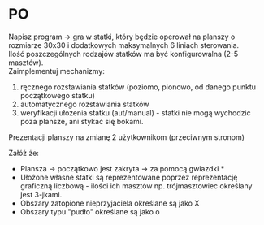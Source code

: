 # PO
Napisz program -> gra w statki, który będzie operował na planszy o rozmiarze 30x30 i dodatkowych maksymalnych 6 liniach sterowania.<br />
Ilość poszczególnych rodzajów statków ma być konfigurowalna (2-5 masztów).<br />
Zaimplementuj mechanizmy:
1. ręcznego rozstawiania statków (poziomo, pionowo, od danego punktu początkowego statku)
2. automatycznego rozstawiania statków
3. weryfikacji ułożenia statku (aut/manual) - statki nie mogą wychodzić poza plansze, ani stykać się bokami.

Prezentacji planszy na zmianę 2 użytkownikom (przeciwnym stronom)

Załóż że:
- Plansza -> początkowo jest zakryta -> za pomocą gwiazdki *
- Ułożone własne statki są reprezentowane poprzez reprezentację graficzną liczbową - ilości ich masztów np. trójmasztowiec określany jest 3-jkami.
- Obszary zatopione nieprzyjaciela określane są jako X
- Obszary typu "pudło" określane są jako o
